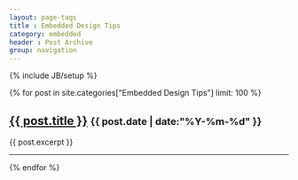 ```yaml
---
layout: page-tags
title : Embedded Design Tips
category: embedded
header : Post Archive
group: navigation
---
```

{% include JB/setup %}

<div>
{% for post in site.categories["Embedded Design Tips"] limit: 100 %}
	<div class='tagged {{ post.tags | join:" " }}'>
	<h2><a href="{{ post.url }}">{{ post.title }}</a> <small>{{ post.date | date:"%Y-%m-%d" }}</small></h2>
	<p>{{ post.excerpt }}</p>
	<hr>
	</div>
{% endfor %}
</div>